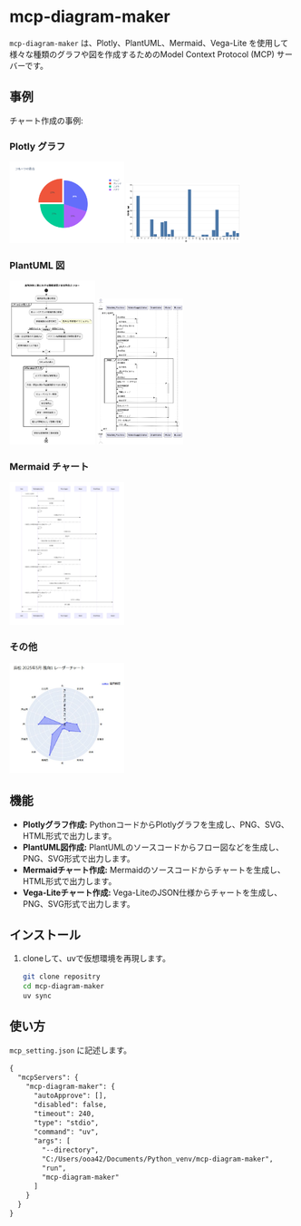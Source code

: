 # mcp-diagram-maker

`mcp-diagram-maker` は、Plotly、PlantUML、Mermaid、Vega-Lite を使用して様々な種類のグラフや図を作成するためのModel Context Protocol (MCP) サーバーです。

## 事例
チャート作成の事例:

### Plotly グラフ
<img src="assert/dummy_pie_chart.png" alt="ダミー円グラフ" width="40%">
<img src="assert/precipitation_hamamatsu_202505.png" alt="浜松降水量グラフ" width="40%">

### PlantUML 図
<img src="assert/flow_diagram.png" alt="フロー図" width="30%">
<img src="assert/washing_machine_sequence.png" alt="洗濯機シーケンス図" width="30%">

### Mermaid チャート
<img src="assert/mermaid.png" alt="Mermaid チャート" width="40%">

### その他
<img src="assert/reder.jpg" alt="Reder" width="40%">

## 機能

- **Plotlyグラフ作成:** PythonコードからPlotlyグラフを生成し、PNG、SVG、HTML形式で出力します。
- **PlantUML図作成:** PlantUMLのソースコードからフロー図などを生成し、PNG、SVG形式で出力します。
- **Mermaidチャート作成:** Mermaidのソースコードからチャートを生成し、HTML形式で出力します。
- **Vega-Liteチャート作成:** Vega-LiteのJSON仕様からチャートを生成し、PNG、SVG形式で出力します。

## インストール

1. cloneして、uvで仮想環境を再現します。
    ```bash
    git clone repositry
    cd mcp-diagram-maker
    uv sync
    ```

## 使い方
`mcp_setting.json` に記述します。
```
{
  "mcpServers": {
    "mcp-diagram-maker": {
      "autoApprove": [],
      "disabled": false,
      "timeout": 240,
      "type": "stdio",
      "command": "uv",
      "args": [
        "--directory",
        "C:/Users/ooa42/Documents/Python_venv/mcp-diagram-maker",
        "run",
        "mcp-diagram-maker"
      ]
    }
  }
}
```